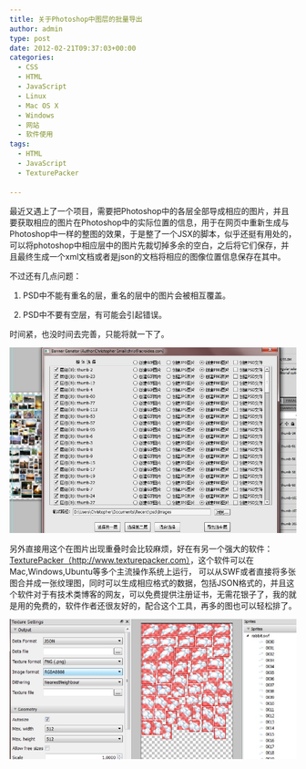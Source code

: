 ```yaml
---
title: 关于Photoshop中图层的批量导出
author: admin
type: post
date: 2012-02-21T09:37:03+00:00
categories:
  - CSS
  - HTML
  - JavaScript
  - Linux
  - Mac OS X
  - Windows
  - 网站
  - 软件使用
tags:
  - HTML
  - JavaScript
  - TexturePacker

---
```


最近又遇上了一个项目，需要把Photoshop中的各层全部导成相应的图片，并且要获取相应的图片在Photoshop中的实际位置的信息，用于在网页中重新生成与Photoshop中一样的整图的效果，于是整了一个JSX的脚本，似乎还挺有用处的，可以将photoshop中相应层中的图片先裁切掉多余的空白，之后将它们保存，并且最终生成一个xml文档或者是json的文档将相应的图像位置信息保存在其中。

<!--more-->
不过还有几点问题：

1. PSD中不能有重名的层，重名的层中的图片会被相互覆盖。

2. PSD中不要有空层，有可能会引起错误。

时间紧，也没时间去完善，只能将就一下了。

![frameexport.jpg](frameexport.jpg)

另外直接用这个在图片出现重叠时会比较麻烦，好在有另一个强大的软件：<a href="http://www.texturepacker.com" target="_blank">TexturePacker（http://www.texturepacker.com）</a>，这个软件可以在Mac,Windows,Ubuntu等多个主流操作系统上运行， 可以从SWF或者直接将多张图合并成一张纹理图，同时可以生成相应格式的数据，包括JSON格式的，并且这个软件对于有技术类博客的网友，可以免费提供注册证书，无需花银子了，我的就是用的免费的，软件作者还很友好的，配合这个工具，再多的图也可以轻松排了。

![texturepacker.jpg](texturepacker.jpg)